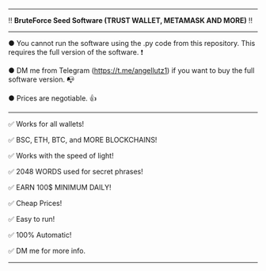 ---------------------------------------------------------------------------------------------------------------

‼ **BruteForce Seed Software (TRUST WALLET, METAMASK AND MORE)** ‼

---------------------------------------------------------------------------------------------------------------

● You cannot run the software using the .py code from this repository. This requires the full version of the software. ❗

● DM me from Telegram (https://t.me/angellutz1) if you want to buy the full software version. 📭

● Prices are negotiable. 👍

---------------------------------------------------------------------------------------------------------------

✅ Works for all wallets!

✅ BSC, ETH, BTC, and MORE BLOCKCHAINS!

✅ Works with the speed of light!

✅ 2048 WORDS used for secret phrases!

✅ EARN 100$ MINIMUM DAILY!

✅ Cheap Prices!

✅ Easy to run!

✅ 100% Automatic!




✅ DM me for more info.

---------------------------------------------------------------------------------------------------------------
